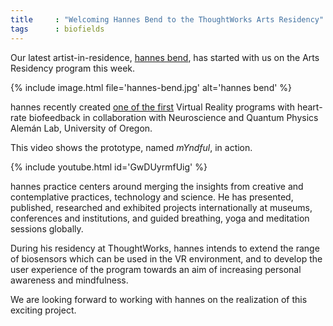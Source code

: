 ```yaml
---
title     : "Welcoming Hannes Bend to the ThoughtWorks Arts Residency"
tags      : biofields
---
```

Our latest artist-in-residence, [hannes bend](/bio/hannes-bend), has started with us on the Arts Residency program this week.

{% include image.html file='hannes-bend.jpg' alt='hannes bend' %}

hannes recently created [one of the first](http://www.hannesbend.com/index.php?/current/myndful/) Virtual Reality programs with heart-rate biofeedback in collaboration with Neuroscience and Quantum Physics Alemán Lab, University of Oregon.

<!--excerpt-ends-->

This video shows the prototype, named *mYndful*, in action.

{% include youtube.html id='GwDUyrmfUig' %}

hannes practice centers around merging the insights from creative and contemplative practices, technology and science. He has presented, published, researched and exhibited projects internationally at museums, conferences and institutions, and guided breathing, yoga and meditation sessions globally.

During his residency at ThoughtWorks, hannes intends to extend the range of biosensors which can be used in the VR environment, and to develop the user experience of the program towards an aim of increasing personal awareness and mindfulness.

We are looking forward to working with hannes on the realization of this exciting project.